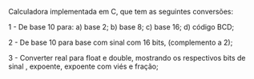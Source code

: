 
Calculadora implementada em C, que tem as seguintes conversões:

1 - De base 10 para:
a) base 2;
b) base 8;
c) base 16;
d) código BCD;

2 - De base 10 para base com sinal com 16 bits, (complemento a 2);

3 - Converter real para float e double, mostrando os respectivos bits de sinal , expoente, expoente com viés e fração;
